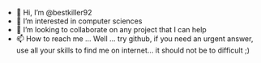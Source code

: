 - 👋 Hi, I’m @bestkiller92
- 👀 I’m interested in computer sciences
- 💞️ I’m looking to collaborate on any project that I can help
- 📫 How to reach me ... Well ... try github, if you need an urgent answer, use all your skills to find me on internet... it should not be to difficult ;)

<!---
bestkiller92/bestkiller92 is a ✨ special ✨ repository because its `README.md` (this file) appears on your GitHub profile.
You can click the Preview link to take a look at your changes.
--->

